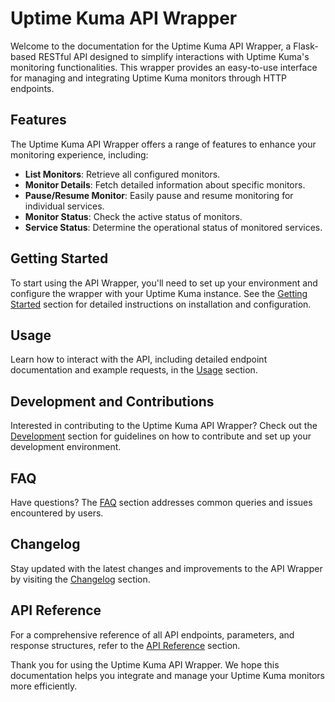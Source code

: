 # Uptime Kuma API Wrapper

Welcome to the documentation for the Uptime Kuma API Wrapper, a Flask-based RESTful API designed to simplify interactions with Uptime Kuma's monitoring functionalities. This wrapper provides an easy-to-use interface for managing and integrating Uptime Kuma monitors through HTTP endpoints.

## Features

The Uptime Kuma API Wrapper offers a range of features to enhance your monitoring experience, including:

- **List Monitors**: Retrieve all configured monitors.
- **Monitor Details**: Fetch detailed information about specific monitors.
- **Pause/Resume Monitor**: Easily pause and resume monitoring for individual services.
- **Monitor Status**: Check the active status of monitors.
- **Service Status**: Determine the operational status of monitored services.

## Getting Started

To start using the API Wrapper, you'll need to set up your environment and configure the wrapper with your Uptime Kuma instance. See the [Getting Started](getting-started.md) section for detailed instructions on installation and configuration.

## Usage

Learn how to interact with the API, including detailed endpoint documentation and example requests, in the [Usage](usage.md) section.

## Development and Contributions

Interested in contributing to the Uptime Kuma API Wrapper? Check out the [Development](development.md) section for guidelines on how to contribute and set up your development environment.

## FAQ

Have questions? The [FAQ](faq.md) section addresses common queries and issues encountered by users.

## Changelog

Stay updated with the latest changes and improvements to the API Wrapper by visiting the [Changelog](changelog.md) section.

## API Reference

For a comprehensive reference of all API endpoints, parameters, and response structures, refer to the [API Reference](reference.md) section.

Thank you for using the Uptime Kuma API Wrapper. We hope this documentation helps you integrate and manage your Uptime Kuma monitors more efficiently.

